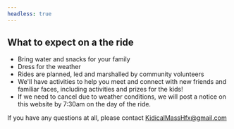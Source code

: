 ```yaml
---
headless: true
---
```


## What to expect on a the ride

* Bring water and snacks for your family
* Dress for the weather
* Rides are planned, led and marshalled by community volunteers
* We'll have activities to help you meet and connect with new friends and familiar faces, including activities and prizes for the kids!
* If we need to cancel due to weather conditions, we will post a notice on this website by 7:30am on the day of the ride.

If you have any questions at all, please contact [KidicalMassHfx@gmail.com](mailto:KidicalMassHfx@gmail.com)
